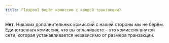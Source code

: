 ```yaml
---
title: Flexpool берёт комиссию с каждой транзакции?
---
```


**Нет**. Никаких дополнительных комиссий с нашей стороны мы не берём. Единственная комиссия, что вы оплачиваете – это комиссия внутри сети, которая устанавливается независимо от размера транзакции.
